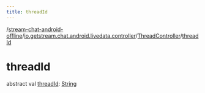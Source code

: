 ```yaml
---
title: threadId
---
```

/[stream-chat-android-offline](../../index.md)/[io.getstream.chat.android.livedata.controller](../index.md)/[ThreadController](index.md)/[threadId](threadId.md)  
  
  
  
# threadId  
abstract val [threadId](threadId.md): [String](https://kotlinlang.org/api/latest/jvm/stdlib/kotlin/-string/index.html)

